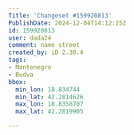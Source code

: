 ```yaml
---
Title: 'Changeset #159920813'
PublishDate: 2024-12-04T14:12:25Z
id: 159920813
user: dada24
comment: name street
created_by: iD 2.30.4
tags:
- Montenegro
- Budva
bbox:
  min_lon: 18.834744
  min_lat: 42.2814626
  max_lon: 18.8358707
  max_lat: 42.2819905

---
```

